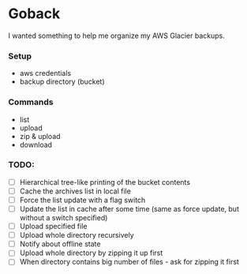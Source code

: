 # Goback

I wanted something to help me organize my AWS Glacier backups.

### Setup

- aws credentials
- backup directory (bucket)

### Commands

- list
- upload
- zip & upload
- download

### TODO:

- [ ] Hierarchical tree-like printing of the bucket contents
- [ ] Cache the archives list in local file
- [ ] Force the list update with a flag switch
- [ ] Update the list in cache after some time (same as force update, but without a switch
  specified)
- [ ] Upload specified file
- [ ] Upload whole directory recursively
- [ ] Notify about offline state
- [ ] Upload whole directory by zipping it up first
- [ ] When directory contains big number of files - ask for zipping it first